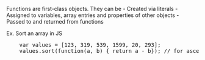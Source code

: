 Functions are first-class objects. They can be
    - Created via literals
    - Assigned to variables, array entries and properties of other objects
    - Passed to and returned from functions

Ex. Sort an array in JS 
<pre>
    var values = [123, 319, 539, 1599, 20, 293];
    values.sort(function(a, b) { return a - b}); // for ascending order
</pre>

